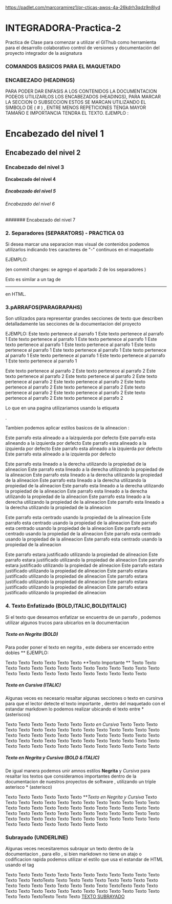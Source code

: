 https://padlet.com/marcoramirez1/pr-cticas-awos-4a-26kdrh3qdz9n8lyd



# INTEGRADORA-Practica-2
Practica de Clase para comenzar a utilizar el GIThub como herramienta para el desarrollo colaborativo control de versiones y documentación del proyecto integrador de la asignatura 
### COMANDOS BASICOS PARA EL MAQUETADO
### ENCABEZADO (HEADINGS) 
PARA PODER DAR ENFASIS A LOS CONTENIDOS LA DOCUMENTACION PODEOS UTILIZARLOS LOS ENCABEZADOS (HEADINGS), PARA MARCAR LA SECCION O SUBSECCION ESTOS SE MARCAN UTILIZANDO EL SIMBOLO DE ( # ) , ENTRE MENOS REPETICIONES TENGA MAYOR TAMAÑO E IMPORTANCIA TENDRA EL TEXTO.
EJEMPLO : 

# Encabezado del nivel 1 
## Encabezado del nivel 2 
### Encabezado del  nivel 3
#### Encabezado del nivel 4
##### Encabezado del nivel 5
###### Encabezado del nivel 6
####### Encabezado del nivel 7
 ### 2. Separadores (SEPARATORS) - PRACTICA 03 
Si desea marcar una separacion mas visual de contenidos podemos utilizarlos indicando tres caracteres de "-" continuos  en el maquetado 


EJEMPLO:

(en commit changes: se agrego el apartado 2 de los separadores )

Esto es similar a un tag de <HR> en HTML.

### 3.pARRAFOS(PARAGRAPAHS)
Son utilizados para representar grandes secciones de texto que describen detalladamente las secciones de la documentacion del proyecto 

EJEMPLO:
Este texto pertenece al parrafo 1 Este texto pertenece al parrafo 1 Este texto pertenece al parrafo 1 
Este texto pertenece al parrafo 1 Este texto pertenece al parrafo 1 Este texto pertenece al parrafo 1
Este texto pertenece al parrafo 1 Este texto pertenece al parrafo 1 Este texto pertenece al parrafo 1
Este texto pertenece al parrafo 1 Este texto pertenece al parrafo 1 Este texto pertenece al parrafo 1



Este texto pertenece al parrafo 2 Este texto pertenece al parrafo 2 Este texto pertenece al parrafo 2
Este texto pertenece al parrafo 2 Este texto pertenece al parrafo 2 Este texto pertenece al parrafo 2
Este texto pertenece al parrafo 2 Este texto pertenece al parrafo 2 Este texto pertenece al parrafo 2
Este texto pertenece al parrafo 2 Este texto pertenece al parrafo 2 Este texto pertenece al parrafo 2

Lo que en una pagina utilizariamos usando la etiqueta <p>.

Tambien podemos aplicar estilos basicos de la alineacion :



<p aling ="left">

Este parrafo esta alineado a a laizquierda por defecto Este parrafo esta alineando a la izquierda
por defecto Este parrafo esta alineado a la izquierda por defecto Este parrafo esta alineado a la
izquierda por defecto Este parrafo esta alineado a la izquierda por defecto 

<p aling="right">
Este parrafo esta lineado a la derecha utilizando la propiedad de la alineacion Este parrafo esta lineado a la derecha utilizando la propiedad de la alineacion 
Este parrafo esta lineado a la derecha utilizando la propiedad de la alineacion Este parrafo esta lineado a la derecha utilizando la propiedad de la alineacion 
Este parrafo esta lineado a la derecha utilizando la propiedad de la alineacion Este parrafo esta lineado a la derecha utilizando la propiedad de la alineacion 
Este parrafo esta lineado a la derecha utilizando la propiedad de la alineacion Este parrafo esta lineado a la derecha utilizando la propiedad de la alineacion 

<p aling="center">

Este parrafo esta centrado usando la propiedad de la alineacion 
Este parrafo esta centrado usando la propiedad de la alineacion 
Este parrafo esta centrado usando la propiedad de la alineacion 
Este parrafo esta centrado usando la propiedad de la alineacion 
Este parrafo esta centrado usando la propiedad de la alineacion 
Este parrafo esta centrado usando la propiedad de la alineacion 



<p aling="justify">

Este parrafo estara justificado utilizando la propiedad de alineacion 
Este parrafo estara justificado utilizando la propiedad de alineacion 
Este parrafo estara justificado utilizando la propiedad de alineacion 
Este parrafo estara justificado utilizando la propiedad de alineacion 
Este parrafo estara justificado utilizando la propiedad de alineacion 
Este parrafo estara justificado utilizando la propiedad de alineacion 
Este parrafo estara justificado utilizando la propiedad de alineacion 
Este parrafo estara justificado utilizando la propiedad de alineacion  

### 4. Texto Enfatizado (BOLD,ITALIC,BOLD/ITALIC)
Si el texto que deseamos enfatizar se encuentra de un parrafo , podemos utilizar algunos trucos
para ubicarlos en la documentacion 

##### Texto en Negrita (BOLD)

Para poder poner el texto en negrita , este debera ser encerrado entre dobles **
EJEMPLO:

Texto Texto Texto Texto Texto Texto **Texto Importante ** Texto Texto Texto Texto Texto Texto Texto 
Texto Texto Texto Texto Texto Texto Texto Texto Texto Texto Texto Texto Texto Texto Texto Texto Texto Texto 

##### Texto en Cursiva (ITALIC)
Algunas veces es necesario resaltar algunas secciones o texto en cursirva para que el lector detecte el texto importante ,
dentro del maquetado con el estandar markdown lo podemos realizar ubicando el texto entre * (asteriscos)

Texto Texto Texto Texto Texto Texto *Texto en Cursiva* Texto Texto Texto Texto Texto Texto
Texto Texto Texto Texto Texto Texto Texto Texto Texto Texto Texto Texto Texto Texto Texto
 Texto Texto Texto Texto Texto Texto Texto Texto Texto Texto Texto Texto Texto Texto Texto
Texto Texto Texto Texto Texto Texto Texto Texto Texto Texto Texto Texto Texto Texto Texto








##### Texto en Negrita y Cursiva (BOLD & ITALIC)

De igual manera podemos unir amnos estilos **Negrita** y *Cursiva* para resaltar los textos que consideramos importantes dentro de la documentacion de nuestros proyectos 
de software , utilizando un triple asterisco * (asterisco)

Texto Texto Texto Texto Texto Texto ***Texto en Negrita y Cursiva* Texto Texto Texto Texto Texto Texto 
Texto Texto Texto Texto Texto Texto Texto Texto Texto Texto Texto Texto Texto Texto Texto Texto Texto
Texto Texto Texto Texto Texto Texto Texto Texto Texto Texto Texto Texto Texto Texto Texto Texto Texto 
Texto Texto Texto Texto Texto Texto Texto Texto Texto Texto Texto Texto Texto Texto Texto Texto Texto 


### Subrayado (UNDERLINE)

Algunas veces necesitaremos subrayar un texto dentro de la documentacion , para ello , si bien markdown no 
tiene un atajo o codificacion rapida podemos utilizar el estilo que usa el estandar de HTML usando el tag <ins>


Texto Texto Texto Texto Texto Texto Texto Texto Texto Texto Texto Texto Texto Texto TextoTexto Texto Texto
Texto Texto Texto Texto Texto Texto Texto Texto Texto Texto Texto Texto Texto Texto TextoTexto Texto Texto
Texto Texto Texto Texto Texto Texto Texto Texto Texto Texto Texto Texto Texto Texto TextoTexto Texto Texto
<ins> TEXTO SUBRAYADO </ins>



